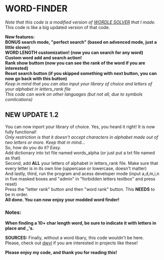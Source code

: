 # WORD-FINDER
*Note that this code is a modified version of [WORDLE SOLVER](https://github.com/KnifeEater/Wordle-solver) that I made.*  
This code is like a big updated version of that code.  
  
  
  **New features:**  
  **BONUS search mode, "perfect search" (based on advenced mode, just a little slover)**  
  **WORD LENGTH customization! (now you can search for any word)**  
  **Custom word add and search action!**  
  **Rank show buttom (now you can see the rank of the word if you are interested)**  
  **Reset search button (if you skipped something with next button, you can now go back with this button)**  
  *Keep in mind that you can also input your library of choice and letters of your alphabet in letters_rank file*  
  *This code can work on other languages (but not all, due to symbols comlications)*  
  ## NEW UPDATE 1.2  
  You can now inport your library of choice. Yes, you heard it right! It is now fully functional!  
  *Only restriction is that it doesn't accept characters in alphabet made out of two letters or more. Keep that in mind...*  
  So, how do you do it? *Easy.*  
  Add dictionary into txt file named words_alpha (or just put a txt file named as that)  
  Second, add **ALL** your letters of alphabet in letters_rank file. Make sure that every letter is in its own line (uppercase or lowercase, doesn't matter)  
  And lastly, third, run the program and acess developer mode (input a,d,m,i,n in five masked boxes and "admin" in "forbidden letters textbox" and press reset)  
  Press the "letter rank" button and then "word rank" button. This **NEEDS** to be in order.  
  **All done. You can now enjoy your modded word finder!**
  
  
    
### Notes:  
**When finding a 10+ char length word, be sure to indicate it with letters in place and _'s.**  
      
      
      
**SOURCES:**
Finally, without a word libary, this code wouldn't be here.  
Please, check out [dwyl](https://github.com/dwyl) if you are interested in projects like these!  
  
  
**Please enjoy my code, and thank you for reading this!**
